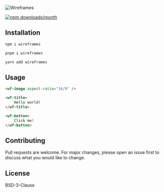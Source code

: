 ![Wireframes](https://raw.githubusercontent.com/salteadorneo/wireframes/main/src/assets/og.png)

<a href="https://www.npmjs.com/package/wireframes">
<img alt="npm downloads/month" src="https://img.shields.io/npm/dm/wireframes"  />
</a>

## Installation

```bash
npm i wireframes
```

```bash
pnpm i wireframes
```

```bash
yarn add wireframes
```

## Usage

```html
<wf-image aspect-ratio="16/9" />

<wf-title>
    Hello world!
</wf-title>

<wf-button>
    Click me!
</wf-button>
```

## Contributing

Pull requests are welcome. For major changes, please open an issue first to discuss what you would like to change.

## License

BSD-3-Clause
